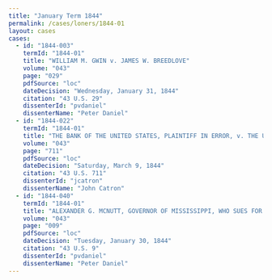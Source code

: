 ```yaml
---
title: "January Term 1844"
permalink: /cases/loners/1844-01
layout: cases
cases:
  - id: "1844-003"
    termId: "1844-01"
    title: "WILLIAM M. GWIN v. JAMES W. BREEDLOVE"
    volume: "043"
    page: "029"
    pdfSource: "loc"
    dateDecision: "Wednesday, January 31, 1844"
    citation: "43 U.S. 29"
    dissenterId: "pvdaniel"
    dissenterName: "Peter Daniel"
  - id: "1844-022"
    termId: "1844-01"
    title: "THE BANK OF THE UNITED STATES, PLAINTIFF IN ERROR, v. THE UNITED STATES"
    volume: "043"
    page: "711"
    pdfSource: "loc"
    dateDecision: "Saturday, March 9, 1844"
    citation: "43 U.S. 711"
    dissenterId: "jcatron"
    dissenterName: "John Catron"
  - id: "1844-040"
    termId: "1844-01"
    title: "ALEXANDER G. MCNUTT, GOVERNOR OF MISSISSIPPI, WHO SUES FOR THE USE OF LEGGETT, SMITH, AND LAWRENCE, v. RICHARD J. BLAND AND BENJAMIN G. HUMPHREYS"
    volume: "043"
    page: "009"
    pdfSource: "loc"
    dateDecision: "Tuesday, January 30, 1844"
    citation: "43 U.S. 9"
    dissenterId: "pvdaniel"
    dissenterName: "Peter Daniel"
---
```


